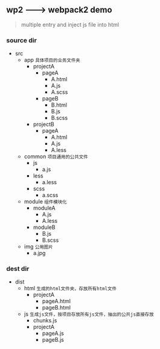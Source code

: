 ## wp2 ---> webpack2 demo
> multiple entry and inject js file into html

### source dir
- src
    - app `具体项目的业务文件夹`
        - projectA
            - pageA
                - A.html
                - A.js
                - A.scss
            - pageB
                - B.html
                - B.js
                - B.scss
        - projectB
            - pageA
                - A.html
                - A.js
                - A.less
    - common `项目通用的公共文件`
        - js
            - a.js
        - less
            - a.less
        - scss
            - a.scss
    - module `组件模块化`
        - moduleA
            - A.js
            - A.less
        - moduleB
            - B.js
            - B.scss
    - img `公用图片`
        - a.jpg

### dest dir
- dist
    - html `生成的html文件夹，存放所有html文件`
        - projectA
            - pageA.html
            - pageB.html
    - js `生成js文件，按项目存放所有js文件，抽出的公共js直接存放`
        - chunks.js
        - projectA
            - pageA.js
            - pageB.js


